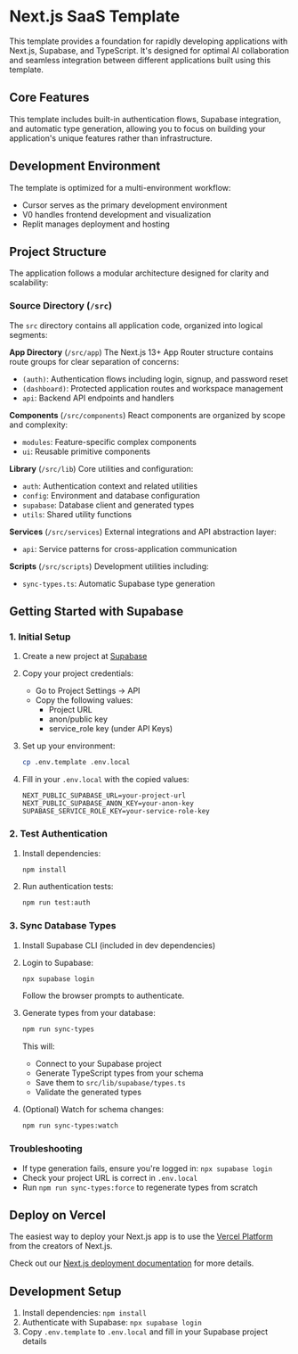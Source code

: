 # Next.js SaaS Template

This template provides a foundation for rapidly developing applications with Next.js, Supabase, and TypeScript. It's designed for optimal AI collaboration and seamless integration between different applications built using this template.

## Core Features

This template includes built-in authentication flows, Supabase integration, and automatic type generation, allowing you to focus on building your application's unique features rather than infrastructure.

## Development Environment

The template is optimized for a multi-environment workflow:
- Cursor serves as the primary development environment
- V0 handles frontend development and visualization
- Replit manages deployment and hosting

## Project Structure

The application follows a modular architecture designed for clarity and scalability:

### Source Directory (`/src`)

The `src` directory contains all application code, organized into logical segments:

**App Directory** (`/src/app`)
The Next.js 13+ App Router structure contains route groups for clear separation of concerns:
- `(auth)`: Authentication flows including login, signup, and password reset
- `(dashboard)`: Protected application routes and workspace management
- `api`: Backend API endpoints and handlers

**Components** (`/src/components`)
React components are organized by scope and complexity:
- `modules`: Feature-specific complex components
- `ui`: Reusable primitive components

**Library** (`/src/lib`)
Core utilities and configuration:
- `auth`: Authentication context and related utilities
- `config`: Environment and database configuration
- `supabase`: Database client and generated types
- `utils`: Shared utility functions

**Services** (`/src/services`)
External integrations and API abstraction layer:
- `api`: Service patterns for cross-application communication

**Scripts** (`/src/scripts`)
Development utilities including:
- `sync-types.ts`: Automatic Supabase type generation

## Getting Started with Supabase

### 1. Initial Setup
1. Create a new project at [Supabase](https://supabase.com)
2. Copy your project credentials:
   - Go to Project Settings -> API
   - Copy the following values:
     - Project URL
     - anon/public key
     - service_role key (under API Keys)

3. Set up your environment:
   ```bash
   cp .env.template .env.local
   ```
   
4. Fill in your `.env.local` with the copied values:
   ```env
   NEXT_PUBLIC_SUPABASE_URL=your-project-url
   NEXT_PUBLIC_SUPABASE_ANON_KEY=your-anon-key
   SUPABASE_SERVICE_ROLE_KEY=your-service-role-key
   ```

### 2. Test Authentication
1. Install dependencies:
   ```bash
   npm install
   ```

2. Run authentication tests:
   ```bash
   npm run test:auth
   ```

### 3. Sync Database Types
1. Install Supabase CLI (included in dev dependencies)

2. Login to Supabase:
   ```bash
   npx supabase login
   ```
   Follow the browser prompts to authenticate.

3. Generate types from your database:
   ```bash
   npm run sync-types
   ```

   This will:
   - Connect to your Supabase project
   - Generate TypeScript types from your schema
   - Save them to `src/lib/supabase/types.ts`
   - Validate the generated types

4. (Optional) Watch for schema changes:
   ```bash
   npm run sync-types:watch
   ```

### Troubleshooting
- If type generation fails, ensure you're logged in: `npx supabase login`
- Check your project URL is correct in `.env.local`
- Run `npm run sync-types:force` to regenerate types from scratch

## Deploy on Vercel

The easiest way to deploy your Next.js app is to use the [Vercel Platform](https://vercel.com/new?utm_medium=default-template&filter=next.js&utm_source=create-next-app&utm_campaign=create-next-app-readme) from the creators of Next.js.

Check out our [Next.js deployment documentation](https://nextjs.org/docs/app/building-your-application/deploying) for more details.

## Development Setup

1. Install dependencies: `npm install`
2. Authenticate with Supabase: `npx supabase login`
3. Copy `.env.template` to `.env.local` and fill in your Supabase project details
